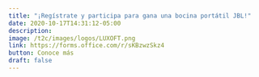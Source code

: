 ```yaml
---
title: "¡Regístrate y participa para gana una bocina portátil JBL!"
date: 2020-10-17T14:31:12-05:00
description: 
image: /t2c/images/logos/LUXOFT.png
link: https://forms.office.com/r/sKBzwzSkz4
button: Conoce más
draft: false
---
```


